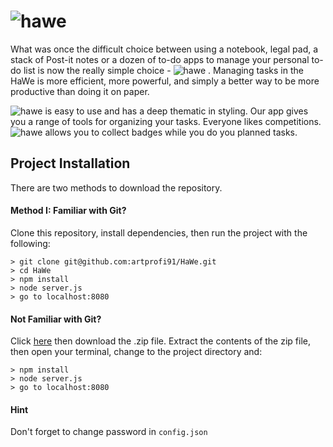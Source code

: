 # ![hawe](https://user-images.githubusercontent.com/28790452/31577119-739b3c1a-b0ce-11e7-8493-97b31fd9a881.png)

What was once the difficult choice between using a notebook, legal pad, a stack of Post-it notes or a dozen of to-do apps to manage your personal to-do list is now the really simple choice - ![hawe](https://user-images.githubusercontent.com/28790452/31577131-9d82d6d2-b0ce-11e7-8553-c5485eeff890.png)
.
Managing tasks in the HaWe is more efficient, more powerful, and simply a better way to be more productive than doing it on paper.

![hawe](https://user-images.githubusercontent.com/28790452/31577131-9d82d6d2-b0ce-11e7-8553-c5485eeff890.png)
 is easy to use and has a deep thematic in styling.
Our app gives you a range of tools for organizing your tasks.
Everyone likes competitions. ![hawe](https://user-images.githubusercontent.com/28790452/31577131-9d82d6d2-b0ce-11e7-8553-c5485eeff890.png)
 allows you to collect badges while you do you planned tasks.

## Project Installation

There are two methods to download the repository.

#### Method I: Familiar with Git?

Clone this repository, install dependencies, then run the project with the following:

```
> git clone git@github.com:artprofi91/HaWe.git
> cd HaWe
> npm install
> node server.js
> go to localhost:8080
```

#### Not Familiar with Git?

Click [here](https://github.com/artprofi91/HaWe) then download the .zip file. Extract the contents of the zip file, then open your terminal, change to the project directory and:

```
> npm install
> node server.js
> go to localhost:8080
```

#### Hint

Don't forget to change password in `config.json`